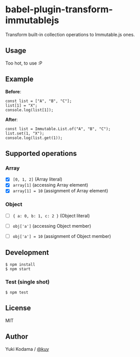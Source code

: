 # babel-plugin-transform-immutablejs

Transform built-in collection operations to Immutable.js ones.


## Usage

Too hot, to use :P


## Example

**Before**:
```
const list = ["A", "B", "C"];
list[1] = "X";
console.log(list[1]);
```

**After**:
```
const list = Immutable.List.of("A", "B", "C");
list.set(1, "X");
console.log(list.get(1));
```


## Supported operations

### Array

- [x] `[0, 1, 2]` (Array literal)
- [x] `array[1]` (accessing Array element)
- [x] `array[1] = 10` (assignment of Array element)

### Object

- [ ] `{ a: 0, b: 1, c: 2 }` (Object literal)
- [ ] `obj['a']` (accessing Object member)
- [ ] `obj['a'] = 10` (assignment of Object member)


## Development

```
$ npm install
$ npm start
```

### Test (single shot)

```
$ npm test
```


## License

MIT


## Author

Yuki Kodama / [@kuy](https://twitter.com/kuy)

